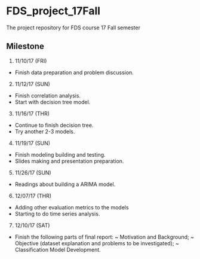 # FDS_project_17Fall
The project repository for FDS course 17 Fall semester

## Milestone
1. 11/10/17 (FRI)
- Finish data preparation and problem discussion. 
2. 11/12/17 (SUN)
- Finish correlation analysis.
- Start with decision tree model.
3. 11/16/17 (THR)
- Continue to finish decision tree.
- Try another 2-3 models.
4. 11/19/17 (SUN)
- Finish modeling building and testing.
- Slides making and presentation preparation.
5. 11/26/17 (SUN)
- Readings about building a ARIMA model.
6. 12/07/17 (THR)
- Adding other evaluation metrics to the models
- Starting to do time series analysis.
7. 12/10/17 (SAT)
- Finish the following parts of final report: 
  ~ Motivation and Background;
  ~ Objective (dataset explanation and problems to be investigated); 
  ~ Classification Model Development.
